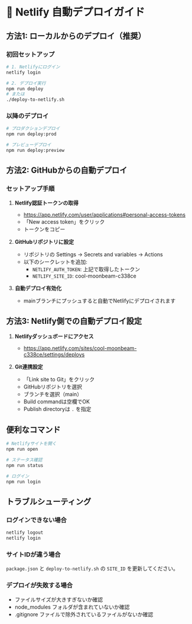 # 🚀 Netlify 自動デプロイガイド

## 方法1: ローカルからのデプロイ（推奨）

### 初回セットアップ
```bash
# 1. Netlifyにログイン
netlify login

# 2. デプロイ実行
npm run deploy
# または
./deploy-to-netlify.sh
```

### 以降のデプロイ
```bash
# プロダクションデプロイ
npm run deploy:prod

# プレビューデプロイ
npm run deploy:preview
```

## 方法2: GitHubからの自動デプロイ

### セットアップ手順

1. **Netlify認証トークンの取得**
   - https://app.netlify.com/user/applications#personal-access-tokens
   - 「New access token」をクリック
   - トークンをコピー

2. **GitHubリポジトリに設定**
   - リポジトリの Settings → Secrets and variables → Actions
   - 以下のシークレットを追加:
     - `NETLIFY_AUTH_TOKEN`: 上記で取得したトークン
     - `NETLIFY_SITE_ID`: cool-moonbeam-c338ce

3. **自動デプロイ有効化**
   - mainブランチにプッシュすると自動でNetlifyにデプロイされます

## 方法3: Netlify側での自動デプロイ設定

1. **Netlifyダッシュボードにアクセス**
   - https://app.netlify.com/sites/cool-moonbeam-c338ce/settings/deploys

2. **Git連携設定**
   - 「Link site to Git」をクリック
   - GitHubリポジトリを選択
   - ブランチを選択（main）
   - Build commandは空欄でOK
   - Publish directoryは `.` を指定

## 便利なコマンド

```bash
# Netlifyサイトを開く
npm run open

# ステータス確認
npm run status

# ログイン
npm run login
```

## トラブルシューティング

### ログインできない場合
```bash
netlify logout
netlify login
```

### サイトIDが違う場合
`package.json` と `deploy-to-netlify.sh` の `SITE_ID` を更新してください。

### デプロイが失敗する場合
- ファイルサイズが大きすぎないか確認
- node_modules フォルダが含まれていないか確認
- .gitignore ファイルで除外されているファイルがないか確認